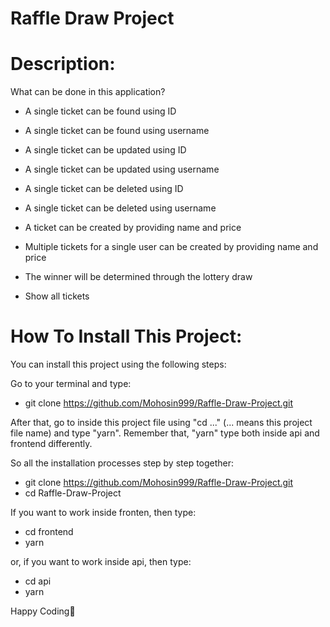 # Raffle Draw Project

# Description:
What can be done in this application?

- A single ticket can be found using ID
- A single ticket can be found using username

- A single ticket can be updated using ID
- A single ticket can be updated using username

- A single ticket can be deleted using ID
- A single ticket can be deleted using username

- A ticket can be created by providing name and price
- Multiple tickets for a single user can be created by providing name and price

- The winner will be determined through the lottery draw
- Show all tickets

# How To Install This Project:
You can install this project using the following steps:

Go to your terminal and type:
- git clone https://github.com/Mohosin999/Raffle-Draw-Project.git

After that, go to inside this project file using "cd ..." (... means this project file name) and type "yarn". 
Remember that, "yarn" type both inside api and frontend differently.

So all the installation processes step by step together:
- git clone https://github.com/Mohosin999/Raffle-Draw-Project.git
- cd Raffle-Draw-Project

If you want to work inside fronten, then type:
- cd frontend
- yarn

or, if you want to work inside api, then type:
- cd api
- yarn


Happy Coding🙂
